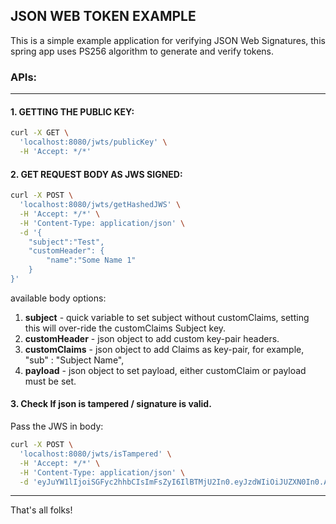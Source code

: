 ## JSON WEB TOKEN EXAMPLE

This is a simple example application for verifying JSON Web Signatures, this spring app uses PS256 algorithm to generate and verify tokens.

### APIs:

***
#### 1. GETTING THE PUBLIC KEY:

```bash
curl -X GET \
  'localhost:8080/jwts/publicKey' \
  -H 'Accept: */*'
```

#### 2. GET REQUEST BODY AS JWS SIGNED:
```bash
curl -X POST \
  'localhost:8080/jwts/getHashedJWS' \
  -H 'Accept: */*' \
  -H 'Content-Type: application/json' \
  -d '{
    "subject":"Test",
    "customHeader": {
        "name":"Some Name 1"
    }
}'
```

available body options:
1. **subject** - quick variable to set subject without customClaims, setting this will over-ride the customClaims Subject key.
2. **customHeader** - json object to add custom key-pair headers.
3. **customClaims** - json object to add Claims as key-pair, for example, "sub" : "Subject Name", 
4. **payload** - json object to set payload, either customClaim or payload must be set.

#### 3. Check If json is tampered / signature is valid.

Pass the JWS in body:

```bash
curl -X POST \
  'localhost:8080/jwts/isTampered' \
  -H 'Accept: */*' \
  -H 'Content-Type: application/json' \
  -d 'eyJuYW1lIjoiSGFyc2hhbCIsImFsZyI6IlBTMjU2In0.eyJzdWIiOiJUZXN0In0.Aaq0zByj9ORiP7NZHJWp0kYqJKkow85ofrbgwWojUv_fVcOuULx4JDoCAMjoDv7xKCx7x2ibxhkeEL7NNQb-4sZ94-lK5IKHtaQfLjvqrTUNHrJHSBXLaBBI1U9wIrg_33oQvk9sCPpTZrsg2aYoehs6Vr_QhSW4rIb74uSiFT_gJ-M_Tszw9QLHOHElo4D655g6J8VbCesCnSUlN-sWsUhat-Gt2FVB4vM6AJXDf5_dHuTKsj3puf49er3svmJkkeq1oEBfc4_j4u0eawJZggp9UezvYI6GimZjTFkI1AlwSBLLZ2Ww3AJYQSf1d1j7F72zOfcUQIFVItIafynvuA'
```

---
That's all folks!